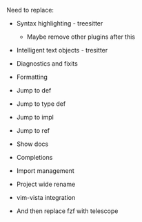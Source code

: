 Need to replace:

* Syntax highlighting - treesitter
  * Maybe remove other plugins after this
* Intelligent text objects - tresitter
* Diagnostics and fixits
* Formatting
* Jump to def
* Jump to type def
* Jump to impl
* Jump to ref
* Show docs
* Completions
* Import management
* Project wide rename
* vim-vista integration

* And then replace fzf with telescope
